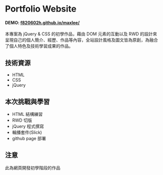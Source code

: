 # Portfolio Website
#### DEMO: [f820602h.github.io/maxlee/](f820602h.github.io/maxlee/)
本專案為 jQuery & CSS 的初學作品，藉由 DOM 元素的互動以及 RWD 的設計來呈現自己的個人簡介、經歷、作品等內容，全站設計風格及圖文皆為原創，為融合了個人特色及技術學習成果的作品。

## 技術資源
* HTML
* CSS
* jQuery

## 本次挑戰與學習
* HTML 結構練習
* RWD 切版
* jQuery 程式撰寫
* 輪播套件(Slick)
* github page 部署 

## 注意
此為網頁開發初學階段的作品
